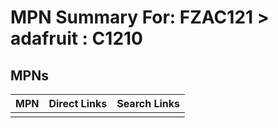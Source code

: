 



# MPN Summary For: FZAC121 > adafruit : C1210

## MPNs
  

|MPN|Direct Links|Search Links|
| :--- | :--- | :--- |
||||
